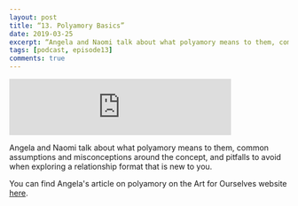 ```yaml
---
layout: post
title: “13. Polyamory Basics”
date: 2019-03-25
excerpt: “Angela and Naomi talk about what polyamory means to them, common assumptions and misconceptions around the concept, and pitfalls to avoid when exploring a relationship format that is new to you.”
tags: [podcast, episode13]
comments: true
---
```

<iframe src="https://anchor.fm/queerly-yours/embed/episodes/13--Polyamory-Basics-e3hvls" height="102px" width="400px" frameborder="0" scrolling="no"></iframe>

Angela and Naomi talk about what polyamory means to them, common assumptions and misconceptions around the concept, and pitfalls to avoid when exploring a relationship format that is new to you.

You can find Angela's article on polyamory on the Art for Ourselves website <a href="http://www.artforourselves.org/wtf-is-going-on/talk-love-and-patience-navigating-jealousy-in-long-term-polyamory">here</a>.
